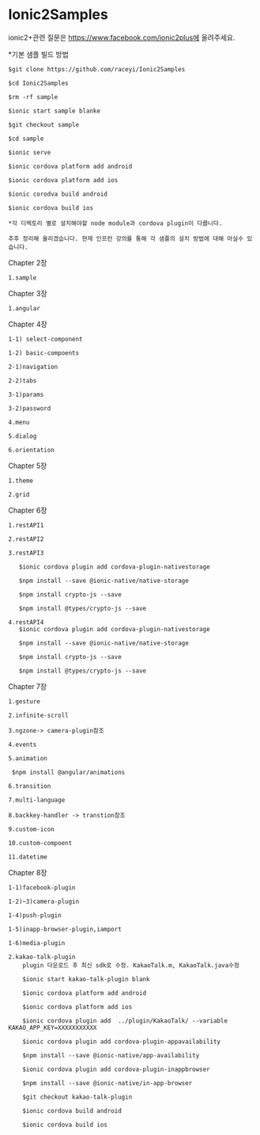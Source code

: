 # Ionic2Samples

ionic2+관련 질문은 https://www.facebook.com/ionic2plus에 올려주세요.

*기본 샘플 빌드 방법 

    $git clone https://github.com/raceyi/Ionic2Samples

    $cd Ionic2Samples

    $rm -rf sample

    $ionic start sample blanke

    $git checkout sample

    $cd sample

    $ionic serve

    $ionic cordova platform add android

    $ionic cordova platform add ios

    $ionic corodva build android

    $ionic cordova build ios

    *각 디렉토리 별로 설치해야할 node module과 cordova plugin이 다릅니다.

    추후 정리해 올리겠습니다. 현재 인프런 강의를 통해 각 샘플의 설치 방법에 대해 아실수 있습니다.

Chapter 2장

    1.sample

Chapter 3장
    
    1.angular

Chapter 4장

    1-1) select-component

    1-2) basic-compoents

    2-1)navigation
    
    2-2)tabs

    3-1)params

    3-2)password

    4.menu

    5.dialog

    6.orientation

Chapter 5장

    1.theme

    2.grid

Chapter 6장

    1.restAPI1
   
    2.restAPI2

    3.restAPI3

       $ionic cordova plugin add cordova-plugin-nativestorage

       $npm install --save @ionic-native/native-storage

       $npm install crypto-js --save
       
       $npm install @types/crypto-js --save

    4.restAPI4
       $ionic cordova plugin add cordova-plugin-nativestorage

       $npm install --save @ionic-native/native-storage

       $npm install crypto-js --save

       $npm install @types/crypto-js --save

Chapter 7장

    1.gesture
  
    2.infinite-scroll
   
    3.ngzone-> camera-plugin참조 
 
    4.events

    5.animation

     $npm install @angular/animations

    6.transition

    7.multi-language

    8.backkey-handler -> transtion참조

    9.custom-icon
    
    10.custom-compoent
    
    11.datetime


Chapter 8장
 
    1-1)facebook-plugin

    1-2)~3)camera-plugin
    
    1-4)push-plugin
 
    1-5)inapp-browser-plugin,iamport

    1-6)media-plugin

    2.kakao-talk-plugin
        plugin 다운로드 후 최신 sdk로 수정. KakaoTalk.m, KakaoTalk.java수정        
       
        $ionic start kakao-talk-plugin blank

        $ionic cordova platform add android

        $ionic cordova platform add ios

        $ionic cordova plugin add  ../plugin/KakaoTalk/ --variable KAKAO_APP_KEY=XXXXXXXXXXX
 
        $ionic cordova plugin add cordova-plugin-appavailability

        $npm install --save @ionic-native/app-availability

        $ionic cordova plugin add cordova-plugin-inappbrowser

        $npm install --save @ionic-native/in-app-browser
 
        $git checkout kakao-talk-plugin

        $ionic cordova build android
 
        $ionic cordova build ios
 
